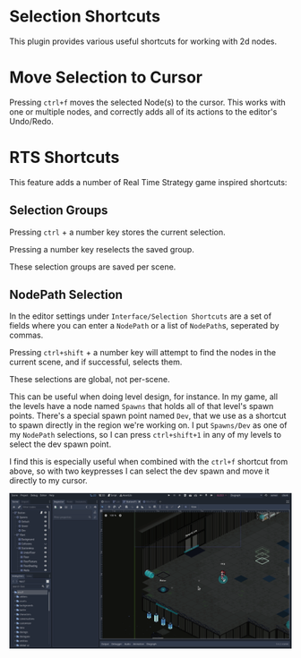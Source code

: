 # Selection Shortcuts

This plugin provides various useful shortcuts for working with 2d nodes.

# Move Selection to Cursor

Pressing `ctrl+f` moves the selected Node(s) to the cursor. This works with one or multiple nodes, and correctly adds all of its actions to the editor's Undo/Redo.

# RTS Shortcuts

This feature adds a number of Real Time Strategy game inspired shortcuts:

## Selection Groups

Pressing `ctrl` + a number key stores the current selection.

Pressing a number key reselects the saved group.

These selection groups are saved per scene.

## NodePath Selection

In the editor settings under `Interface/Selection Shortcuts` are a set of fields where you can enter a `NodePath` or a list of `NodePath`s, seperated by commas.

Pressing `ctrl+shift` + a number key will attempt to find the nodes in the current scene, and if successful, selects them.

These selections are global, not per-scene.

This can be useful when doing level design, for instance. In my game, all the levels have a node named `Spawns` that holds all of that level's spawn points. There's a special spawn point named `Dev`, that we use as a shortcut to spawn directly in the region we're working on. I put `Spawns/Dev` as one of my `NodePath` selections, so I can press `ctrl+shift+1` in any of my levels to select the dev spawn point.

I find this is especially useful when combined with the `ctrl+f` shortcut from above, so with two keypresses I can select the dev spawn and move it directly to my cursor.

![](img/SelectionShortcuts.gif)
